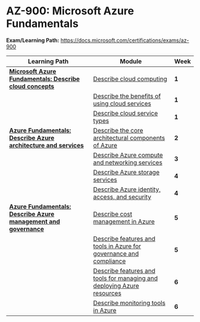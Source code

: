 # AZ-900: Microsoft Azure Fundamentals

**Exam/Learning Path:** https://docs.microsoft.com/certifications/exams/az-900

| **Learning Path** | **Module** | **Week** |
|-|-|-|
|**[Microsoft Azure Fundamentals: Describe cloud concepts](https://docs.microsoft.com/learn/paths/microsoft-azure-fundamentals-describe-cloud-concepts/)**| [Describe cloud computing](https://docs.microsoft.com/learn/modules/describe-cloud-compute/) | **1** 
| | [Describe the benefits of using cloud services](https://docs.microsoft.com/learn/modules/describe-benefits-use-cloud-services/) | **1** 
| | [Describe cloud service types](https://docs.microsoft.com/learn/modules/describe-cloud-service-types/) | **1** 
|**[Azure Fundamentals: Describe Azure architecture and services](https://docs.microsoft.com/learn/paths/azure-fundamentals-describe-azure-architecture-services/)**| [Describe the core architectural components of Azure](https://docs.microsoft.com/learn/modules/describe-core-architectural-components-of-azure/) | **2** 
| | [Describe Azure compute and networking services](https://docs.microsoft.com/learn/modules/describe-azure-compute-networking-services/) | **3** 
| | [Describe Azure storage services](https://docs.microsoft.com/learn/modules/describe-azure-storage-services/) | **4** 
| | [Describe Azure identity, access, and security](https://docs.microsoft.com/learn/modules/describe-azure-identity-access-security/) | **4** 
|**[Azure Fundamentals: Describe Azure management and governance](https://docs.microsoft.com/learn/paths/describe-azure-management-governance/)**| [Describe cost management in Azure](https://docs.microsoft.com/learn/modules/describe-cost-management-azure/) | **5** 
| | [Describe features and tools in Azure for governance and compliance](https://docs.microsoft.com/learn/modules/describe-features-tools-azure-for-governance-compliance/) | **5** 
| | [Describe features and tools for managing and deploying Azure resources](https://docs.microsoft.com/learn/modules/describe-features-tools-manage-deploy-azure-resources/) | **6** 
| | [Describe monitoring tools in Azure](https://docs.microsoft.com/learn/modules/describe-monitoring-tools-azure/) | **6** 
